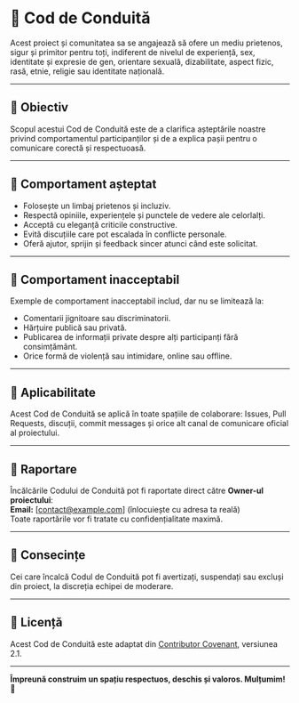 # 📜 Cod de Conduită

Acest proiect și comunitatea sa se angajează să ofere un mediu prietenos, sigur și primitor pentru toți, indiferent de nivelul de experiență, sex, identitate și expresie de gen, orientare sexuală, dizabilitate, aspect fizic, rasă, etnie, religie sau identitate națională.

---

## 🔹 Obiectiv

Scopul acestui Cod de Conduită este de a clarifica așteptările noastre privind comportamentul participanților și de a explica pașii pentru o comunicare corectă și respectuoasă.

---

## 🔹 Comportament așteptat

- Folosește un limbaj prietenos și incluziv.
- Respectă opiniile, experiențele și punctele de vedere ale celorlalți.
- Acceptă cu eleganță criticile constructive.
- Evită discuțiile care pot escalada în conflicte personale.
- Oferă ajutor, sprijin și feedback sincer atunci când este solicitat.

---

## 🔹 Comportament inacceptabil

Exemple de comportament inacceptabil includ, dar nu se limitează la:

- Comentarii jignitoare sau discriminatorii.
- Hărțuire publică sau privată.
- Publicarea de informații private despre alți participanți fără consimțământ.
- Orice formă de violență sau intimidare, online sau offline.

---

## 🔹 Aplicabilitate

Acest Cod de Conduită se aplică în toate spațiile de colaborare: Issues, Pull Requests, discuții, commit messages și orice alt canal de comunicare oficial al proiectului.

---

## 🔹 Raportare

Încălcările Codului de Conduită pot fi raportate direct către **Owner-ul proiectului**:  
**Email:** [contact@example.com] (înlocuiește cu adresa ta reală)  
Toate raportările vor fi tratate cu confidențialitate maximă.

---

## 🔹 Consecințe

Cei care încalcă Codul de Conduită pot fi avertizați, suspendați sau excluși din proiect, la discreția echipei de moderare.

---

## 🔹 Licență

Acest Cod de Conduită este adaptat din [Contributor Covenant](https://www.contributor-covenant.org/), versiunea 2.1.

---

**Împreună construim un spațiu respectuos, deschis și valoros. Mulțumim!** 🚀
